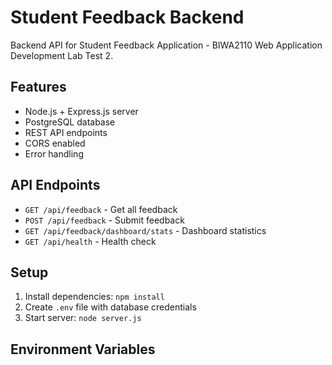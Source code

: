 # Student Feedback Backend

Backend API for Student Feedback Application - BIWA2110 Web Application Development Lab Test 2.

## Features
- Node.js + Express.js server
- PostgreSQL database
- REST API endpoints
- CORS enabled
- Error handling

## API Endpoints
- `GET /api/feedback` - Get all feedback
- `POST /api/feedback` - Submit feedback
- `GET /api/feedback/dashboard/stats` - Dashboard statistics
- `GET /api/health` - Health check

## Setup
1. Install dependencies: `npm install`
2. Create `.env` file with database credentials
3. Start server: `node server.js`

## Environment Variables